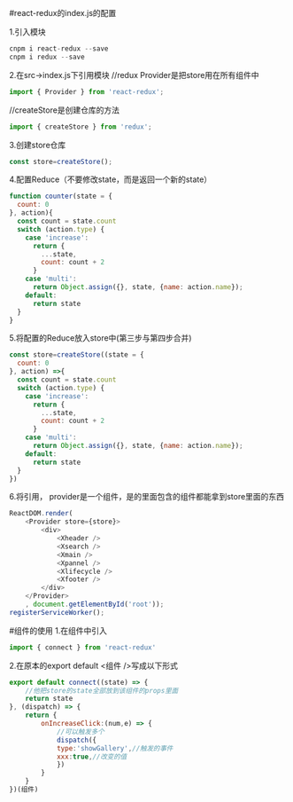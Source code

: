 #react-redux的index.js的配置

1.引入模块
```js
cnpm i react-redux --save
cnpm i redux --save
```


2.在src->index.js下引用模块
//redux Provider是把store用在所有组件中
```js
import { Provider } from 'react-redux';
```
//createStore是创建仓库的方法
```js
import { createStore } from 'redux';
```

3.创建store仓库
```js
const store=createStore();
```

4.配置Reduce（不要修改state，而是返回一个新的state）
```js
function counter(state = {
  count: 0
}, action){
  const count = state.count
  switch (action.type) {
    case 'increase':
      return {
        ...state,
        count: count + 2
      }
    case 'multi':
      return Object.assign({}, state, {name: action.name});
    default:
      return state
  }
}
```

5.将配置的Reduce放入store中(第三步与第四步合并)
```js
const store=createStore((state = {
  count: 0
}, action) =>{
  const count = state.count
  switch (action.type) {
    case 'increase':
      return {
        ...state,
        count: count + 2
      }
    case 'multi':
      return Object.assign({}, state, {name: action.name});
    default:
      return state
  }
})
```
6.将<Provider store={store}></Provider>引用，
provider是一个组件，是的里面包含的组件都能拿到store里面的东西
```js
ReactDOM.render(
    <Provider store={store}>
        <div>
            <Xheader />
            <Xsearch />
            <Xmain />
            <Xpannel />
            <Xlifecycle />
            <Xfooter />
        </div>
    </Provider>
    , document.getElementById('root'));
registerServiceWorker();
```

#组件的使用
1.在组件中引入
```js
import { connect } from 'react-redux'
```
2.在原本的export default <组件 />写成以下形式
```js
export default connect((state) => {
    //他把store的state全部放到该组件的props里面
    return state
}, (dispatch) => {
    return {
        onIncreaseClick:(num,e) => {
            //可以触发多个
            dispatch({
            type:'showGallery',//触发的事件
            xxx:true,//改变的值
            })
        }
    }
})(组件)
```




